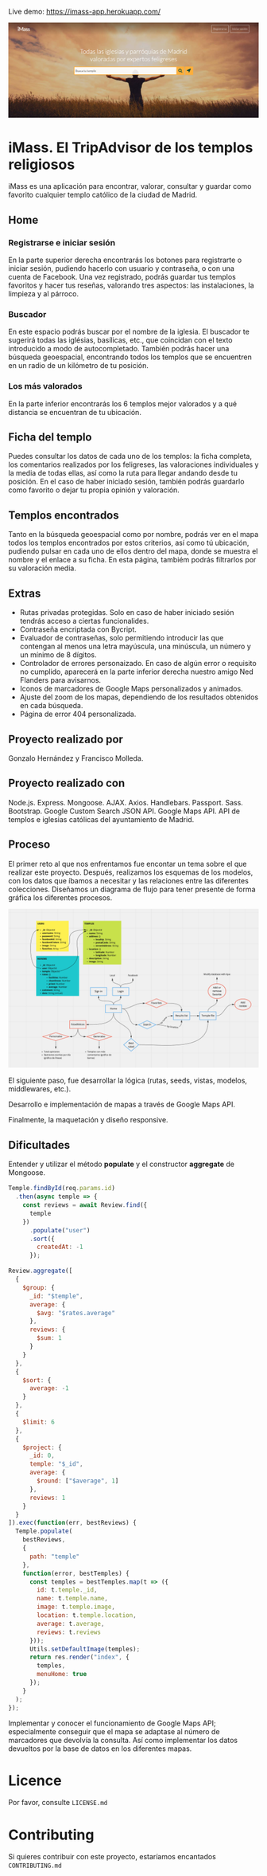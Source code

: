 Live demo: https://imass-app.herokuapp.com/

![Home Img](https://github.com/gofran-team/iMass/raw/develop/public/images/home.png?raw=true)

# iMass. El TripAdvisor de los templos religiosos

iMass es una aplicación para encontrar, valorar, consultar y guardar como favorito cualquier templo católico de la ciudad de Madrid.

## Home

### Registrarse e iniciar sesión

En la parte superior derecha encontrarás los botones para registrarte o iniciar sesión, pudiendo hacerlo con usuario y contraseña, o con una cuenta de Facebook. Una vez registrado, podrás guardar tus templos favoritos y hacer tus reseñas, valorando tres aspectos: las instalaciones, la limpieza y al párroco.

### Buscador

En este espacio podrás buscar por el nombre de la iglesia. El buscador te sugerirá todas las iglésias, basílicas, etc., que coincidan con el texto introducido a modo de autocompletado. También podrás hacer una búsqueda geoespacial, encontrando todos los templos que se encuentren en un radio de un kilómetro de tu posición.

### Los más valorados

En la parte inferior encontrarás los 6 templos mejor valorados y a qué distancia se encuentran de tu ubicación.

## Ficha del templo

Puedes consultar los datos de cada uno de los templos: la ficha completa, los comentarios realizados por los feligreses, las valoraciones individuales y la media de todas ellas, así como la ruta para llegar andando desde tu posición. En el caso de haber iniciado sesión, también podrás guardarlo como favorito o dejar tu propia opinión y valoración.

## Templos encontrados

Tanto en la búsqueda geoespacial como por nombre, podrás ver en el mapa todos los templos encontrados por estos criterios, así como tú ubicación, pudiendo pulsar en cada uno de ellos dentro del mapa, donde se muestra el nombre y el enlace a su ficha. En esta página, tambiém podrás filtrarlos por su valoración media.

## Extras

- Rutas privadas protegidas. Solo en caso de haber iniciado sesión tendrás acceso a ciertas funcionalides.
- Contraseña encriptada con Bycript.
- Evaluador de contraseñas, solo permitiendo introducir las que contengan al menos una letra mayúscula, una minúscula, un número y un mínimo de 8 dígitos.
- Controlador de errores personaizado. En caso de algún error o requisito no cumplido, aparecerá en la parte inferior derecha nuestro amigo Ned Flanders para avisarnos.
- Iconos de marcadores de Google Maps personalizados y animados.
- Ajuste del zoom de los mapas, dependiendo de los resultados obtenidos en cada búsqueda.
- Página de error 404 personalizada.

## Proyecto realizado por

Gonzalo Hernández y Francisco Molleda.

## Proyecto realizado con

Node.js.
Express.
Mongoose.
AJAX.
Axios.
Handlebars.
Passport.
Sass.
Bootstrap.
Google Custom Search JSON API.
Google Maps API.
API de templos e iglesias católicas del ayuntamiento de Madrid.

## Proceso

El primer reto al que nos enfrentamos fue encontar un tema sobre el que realizar este proyecto. Después, realizamos los esquemas de los modelos, con los datos que íbamos a necesitar y las relaciones entre las diferentes colecciones. Diseñamos un diagrama de flujo para tener presente de forma gráfica los diferentes procesos.

![Diagrama flujo img](https://github.com/gofran-team/iMass/raw/develop/public/images/diagramadeflujo.png?raw=true)

El siguiente paso, fue desarrollar la lógica (rutas, seeds, vistas, modelos, middlewares, etc.).

Desarrollo e implementación de mapas a través de Google Maps API.

Finalmente, la maquetación y diseño responsive.

## Dificultades

Entender y utilizar el método <b>populate</b> y el constructor <b>aggregate</b> de Mongoose.

```javascript
Temple.findById(req.params.id)
  .then(async temple => {
    const reviews = await Review.find({
      temple
    })
      .populate("user")
      .sort({
        createdAt: -1
      });
```

```javascript
Review.aggregate([
  {
    $group: {
      _id: "$temple",
      average: {
        $avg: "$rates.average"
      },
      reviews: {
        $sum: 1
      }
    }
  },
  {
    $sort: {
      average: -1
    }
  },
  {
    $limit: 6
  },
  {
    $project: {
      _id: 0,
      temple: "$_id",
      average: {
        $round: ["$average", 1]
      },
      reviews: 1
    }
  }
]).exec(function(err, bestReviews) {
  Temple.populate(
    bestReviews,
    {
      path: "temple"
    },
    function(error, bestTemples) {
      const temples = bestTemples.map(t => ({
        id: t.temple._id,
        name: t.temple.name,
        image: t.temple.image,
        location: t.temple.location,
        average: t.average,
        reviews: t.reviews
      }));
      Utils.setDefaultImage(temples);
      return res.render("index", {
        temples,
        menuHome: true
      });
    }
  );
});
```

Implementar y conocer el funcionamiento de Google Maps API; especialmente conseguir que el mapa se adaptase al número de marcadores que devolvía la consulta. Así como implementar los datos devueltos por la base de datos en los diferentes mapas.

# Licence

Por favor, consulte `LICENSE.md`

# Contributing

Si quieres contribuir con este proyecto, estaríamos encantados `CONTRIBUTING.md`
